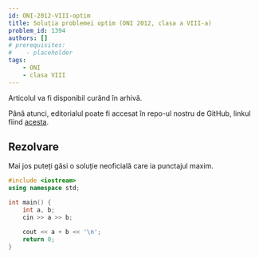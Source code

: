 ```yaml
---
id: ONI-2012-VIII-optim
title: Soluția problemei optim (ONI 2012, clasa a VIII-a)
problem_id: 1394
authors: []
# prerequisites:
#    - placeholder
tags:
    - ONI
    - clasa VIII
---
```

Articolul va fi disponibil curând în arhivă.

Până atunci, editorialul poate fi accesat în repo-ul nostru de GitHub, linkul fiind [acesta](https://github.com/roalgo-discord/Romanian-Olympiad-Solutions/blob/main/ONI%20(national%20olympiad)/2012/08/optim.pdf).

## Rezolvare

Mai jos puteți găsi o soluție neoficială care ia punctajul maxim.

```cpp
#include <iostream>
using namespace std;

int main() {
    int a, b;
    cin >> a >> b;

    cout << a + b << '\n';
    return 0;
}
```
